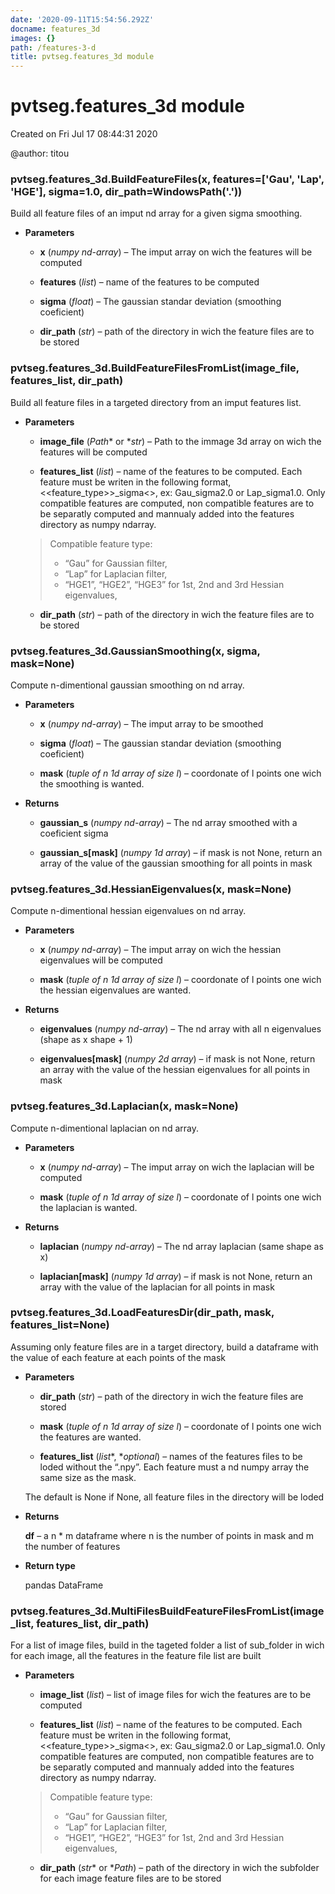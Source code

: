 ```yaml
---
date: '2020-09-11T15:54:56.292Z'
docname: features_3d
images: {}
path: /features-3-d
title: pvtseg.features_3d module
---
```


# pvtseg.features_3d module

Created on Fri Jul 17 08:44:31 2020

@author: titou


### pvtseg.features_3d.BuildFeatureFiles(x, features=['Gau', 'Lap', 'HGE'], sigma=1.0, dir_path=WindowsPath('.'))
Build all feature files of an imput nd array for a given sigma
smoothing.


* **Parameters**

    
    * **x** (*numpy nd-array*) – The imput array on wich the features will be computed


    * **features** (*list*) – name of the features to be computed


    * **sigma** (*float*) – The gaussian standar deviation (smoothing coeficient)


    * **dir_path** (*str*) – path of the directory in wich the feature files are to be stored



### pvtseg.features_3d.BuildFeatureFilesFromList(image_file, features_list, dir_path)
Build all feature files in a targeted directory from an imput
features list.


* **Parameters**

    
    * **image_file** (*Path** or **str*) – Path to the immage 3d array on wich the features will be computed


    * **features_list** (*list*) – name of the features to be computed.
    Each feature must be writen in the following format,
    <<feature_type>>_sigma<<range>>, ex: Gau_sigma2.0 or Lap_sigma1.0.
    Only compatible features are computed, non compatible features
    are to be separatly computed and mannualy added into the features
    directory as numpy ndarray.

    > Compatible feature type:
    > - “Gau” for Gaussian filter,
    > - “Lap” for Laplacian filter,
    > - “HGE1”, “HGE2”, “HGE3” for 1st, 2nd and 3rd Hessian eigenvalues,



    * **dir_path** (*str*) – path of the directory in wich the feature files are to be stored



### pvtseg.features_3d.GaussianSmoothing(x, sigma, mask=None)
Compute n-dimentional gaussian smoothing on nd array.


* **Parameters**

    
    * **x** (*numpy nd-array*) – The imput array to be smoothed


    * **sigma** (*float*) – The gaussian standar deviation (smoothing coeficient)


    * **mask** (*tuple of n 1d array of size l*) – coordonate of l points one wich the smoothing is wanted.



* **Returns**

    
    * **gaussian_s** (*numpy nd-array*) – The nd array smoothed with a coeficient sigma


    * **gaussian_s[mask]** (*numpy 1d array*) – if mask is not None, return an array of the value of the gaussian
    smoothing for all points in mask




### pvtseg.features_3d.HessianEigenvalues(x, mask=None)
Compute n-dimentional hessian eigenvalues on nd array.


* **Parameters**

    
    * **x** (*numpy nd-array*) – The imput array on wich the hessian eigenvalues will be computed


    * **mask** (*tuple of n 1d array of size l*) – coordonate of l points one wich the hessian eigenvalues are wanted.



* **Returns**

    
    * **eigenvalues** (*numpy nd-array*) – The nd array with all n eigenvalues (shape as x shape + 1)


    * **eigenvalues[mask]** (*numpy 2d array*) – if mask is not None, return an array with the value of the hessian
    eigenvalues for all points in mask




### pvtseg.features_3d.Laplacian(x, mask=None)
Compute n-dimentional laplacian on nd array.


* **Parameters**

    
    * **x** (*numpy nd-array*) – The imput array on wich the laplacian will be computed


    * **mask** (*tuple of n 1d array of size l*) – coordonate of l points one wich the laplacian is wanted.



* **Returns**

    
    * **laplacian** (*numpy nd-array*) – The nd array laplacian (same shape as x)


    * **laplacian[mask]** (*numpy 1d array*) – if mask is not None, return an array with the value of the laplacian
    for all points in mask




### pvtseg.features_3d.LoadFeaturesDir(dir_path, mask, features_list=None)
Assuming only feature files are in a target directory, build a
dataframe with the value of each feature at each points of the mask


* **Parameters**

    
    * **dir_path** (*str*) – path of the directory in wich the feature files are stored


    * **mask** (*tuple of n 1d array of size l*) – coordonate of l points one wich the features are wanted.


    * **features_list** (*list**, **optional*) – names of the features files to be loded without the “.npy”.
    Each feature must a nd numpy array the same size as the mask.

    The default is None
    if None, all feature files in the directory will be loded




* **Returns**

    **df** – a n \* m dataframe where n  is the number of points in mask and m the
    number of features



* **Return type**

    pandas DataFrame



### pvtseg.features_3d.MultiFilesBuildFeatureFilesFromList(image_list, features_list, dir_path)
For a list of image files, build in the tageted folder a list of
sub_folder in wich for each image, all the features in the feature file
list are built


* **Parameters**

    
    * **image_list** (*list*) – list of image files for wich the features are to be computed


    * **features_list** (*list*) – name of the features to be computed.
    Each feature must be writen in the following format,
    <<feature_type>>_sigma<<range>>, ex: Gau_sigma2.0 or Lap_sigma1.0.
    Only compatible features are computed, non compatible features
    are to be separatly computed and mannualy added into the features
    directory as numpy ndarray.

    > Compatible feature type:
    > - “Gau” for Gaussian filter,
    > - “Lap” for Laplacian filter,
    > - “HGE1”, “HGE2”, “HGE3” for 1st, 2nd and 3rd Hessian eigenvalues,



    * **dir_path** (*str** or **Path*) – path of the directory in wich the subfolder for each image feature files
    are to be stored
